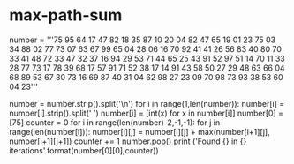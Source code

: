 # max-path-sum

number = '''75
95 64
17 47 82
18 35 87 10
20 04 82 47 65
19 01 23 75 03 34
88 02 77 73 07 63 67
99 65 04 28 06 16 70 92
41 41 26 56 83 40 80 70 33
41 48 72 33 47 32 37 16 94 29
53 71 44 65 25 43 91 52 97 51 14
70 11 33 28 77 73 17 78 39 68 17 57
91 71 52 38 17 14 91 43 58 50 27 29 48
63 66 04 68 89 53 67 30 73 16 69 87 40 31
04 62 98 27 23 09 70 98 73 93 38 53 60 04 23'''

number = number.strip().split('\n')
for i in range(1,len(number)):
	number[i] = number[i].strip().split(' ')
	number[i] = [int(x) for x in number[i]]
number[0] = [75]
counter = 0
for i in range(len(number)-2,-1,-1):
	for j in range(len(number[i])):
		number[i][j] = number[i][j] + max(number[i+1][j], number[i+1][j+1])
		counter += 1
	number.pop()
print ('Found {} in {} iterations'.format(number[0][0],counter))
